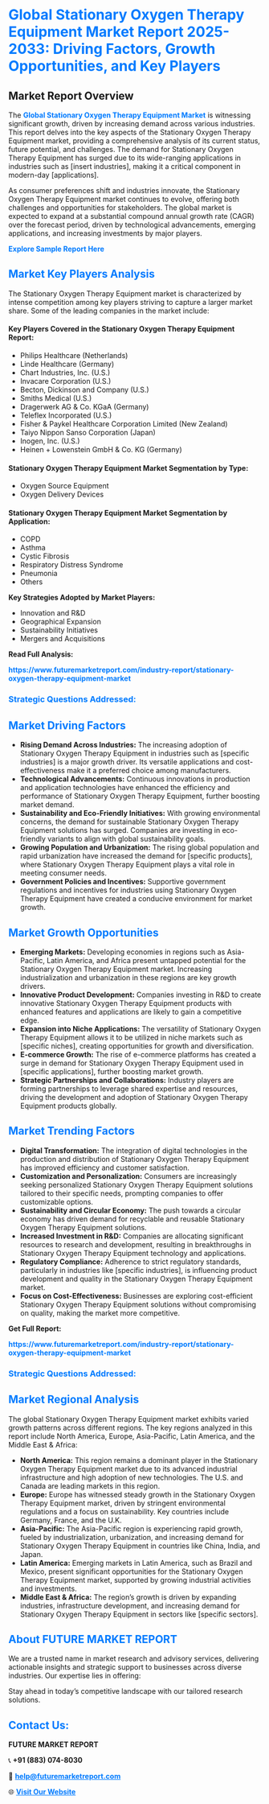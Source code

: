 <h1 style="color: #007BFF;">Global Stationary Oxygen Therapy Equipment Market Report 2025-2033: Driving Factors, Growth Opportunities, and Key Players</h1>

<section id="overview">
<h2>Market Report Overview</h2>
<p>The <a href="https://www.futuremarketreport.com/industry-report/stationary-oxygen-therapy-equipment-market" style="color: #007BFF; text-decoration: none;"><strong>Global Stationary Oxygen Therapy Equipment Market</strong></a> is witnessing significant growth, driven by increasing demand across various industries. This report delves into the key aspects of the Stationary Oxygen Therapy Equipment market, providing a comprehensive analysis of its current status, future potential, and challenges. The demand for Stationary Oxygen Therapy Equipment has surged due to its wide-ranging applications in industries such as [insert industries], making it a critical component in modern-day [applications].</p>
<p>As consumer preferences shift and industries innovate, the Stationary Oxygen Therapy Equipment market continues to evolve, offering both challenges and opportunities for stakeholders. The global market is expected to expand at a substantial compound annual growth rate (CAGR) over the forecast period, driven by technological advancements, emerging applications, and increasing investments by major players.</p>
</section>

<section id="overview">
<p><a href="https://www.futuremarketreport.com/request-sample/reportId=53871" style="color: #007BFF; text-decoration: none;"><strong>Explore Sample Report Here</strong></a></p>
</section>

<section id="key-players">
<h2 style="color: #007BFF;">Market Key Players Analysis</h2>
<p>The Stationary Oxygen Therapy Equipment market is characterized by intense competition among key players striving to capture a larger market share. Some of the leading companies in the market include:</p>
<h4>Key Players Covered in the Stationary Oxygen Therapy Equipment Report:</h4>
<ul><li>Philips Healthcare (Netherlands)</li><li>Linde Healthcare (Germany)</li><li>Chart Industries, Inc. (U.S.)</li><li>Invacare Corporation (U.S.)</li><li>Becton, Dickinson and Company (U.S.)</li><li>Smiths Medical (U.S.)</li><li>Dragerwerk AG &amp; Co. KGaA (Germany)</li><li>Teleflex Incorporated (U.S.)</li><li>Fisher &amp; Paykel Healthcare Corporation Limited (New Zealand)</li><li>Taiyo Nippon Sanso Corporation (Japan)</li><li>Inogen, Inc. (U.S.)</li><li>Heinen + Lowenstein GmbH &amp; Co. KG (Germany)</li></ul>
<h4>Stationary Oxygen Therapy Equipment Market Segmentation by Type:</h4>
<ul><li>Oxygen Source Equipment</li><li>Oxygen Delivery Devices</li></ul>

<h4>Stationary Oxygen Therapy Equipment Market Segmentation by Application:</h4>
<ul><li>COPD</li><li>Asthma</li><li>Cystic Fibrosis</li><li>Respiratory Distress Syndrome</li><li>Pneumonia</li><li>Others</li></ul>
<p><strong>Key Strategies Adopted by Market Players:</strong></p>
<ul>
<li>Innovation and R&D</li>
<li>Geographical Expansion</li>
<li>Sustainability Initiatives</li>
<li>Mergers and Acquisitions</li>
</ul>
</section>

<section>
<p><strong>Read Full Analysis: </strong></p><a href="https://www.futuremarketreport.com/industry-report/stationary-oxygen-therapy-equipment-market" style="color: #007BFF; text-decoration: none;"><strong>https://www.futuremarketreport.com/industry-report/stationary-oxygen-therapy-equipment-market</strong></a>
<h3 style="color: #007BFF;">Strategic Questions Addressed:</h3>
</section>

<section id="driving-factors">
<h2 style="color: #007BFF;">Market Driving Factors</h2>
<ul>
<li><strong>Rising Demand Across Industries:</strong> The increasing adoption of Stationary Oxygen Therapy Equipment in industries such as [specific industries] is a major growth driver. Its versatile applications and cost-effectiveness make it a preferred choice among manufacturers.</li>
<li><strong>Technological Advancements:</strong> Continuous innovations in production and application technologies have enhanced the efficiency and performance of Stationary Oxygen Therapy Equipment, further boosting market demand.</li>
<li><strong>Sustainability and Eco-Friendly Initiatives:</strong> With growing environmental concerns, the demand for sustainable Stationary Oxygen Therapy Equipment solutions has surged. Companies are investing in eco-friendly variants to align with global sustainability goals.</li>
<li><strong>Growing Population and Urbanization:</strong> The rising global population and rapid urbanization have increased the demand for [specific products], where Stationary Oxygen Therapy Equipment plays a vital role in meeting consumer needs.</li>
<li><strong>Government Policies and Incentives:</strong> Supportive government regulations and incentives for industries using Stationary Oxygen Therapy Equipment have created a conducive environment for market growth.</li>
</ul>
</section>

<section id="growth-opportunities">
<h2 style="color: #007BFF;">Market Growth Opportunities</h2>
<ul>
<li><strong>Emerging Markets:</strong> Developing economies in regions such as Asia-Pacific, Latin America, and Africa present untapped potential for the Stationary Oxygen Therapy Equipment market. Increasing industrialization and urbanization in these regions are key growth drivers.</li>
<li><strong>Innovative Product Development:</strong> Companies investing in R&D to create innovative Stationary Oxygen Therapy Equipment products with enhanced features and applications are likely to gain a competitive edge.</li>
<li><strong>Expansion into Niche Applications:</strong> The versatility of Stationary Oxygen Therapy Equipment allows it to be utilized in niche markets such as [specific niches], creating opportunities for growth and diversification.</li>
<li><strong>E-commerce Growth:</strong> The rise of e-commerce platforms has created a surge in demand for Stationary Oxygen Therapy Equipment used in [specific applications], further boosting market growth.</li>
<li><strong>Strategic Partnerships and Collaborations:</strong> Industry players are forming partnerships to leverage shared expertise and resources, driving the development and adoption of Stationary Oxygen Therapy Equipment products globally.</li>
</ul>
</section>

<section id="trending-factors">
<h2 style="color: #007BFF;">Market Trending Factors</h2>
<ul>
<li><strong>Digital Transformation:</strong> The integration of digital technologies in the production and distribution of Stationary Oxygen Therapy Equipment has improved efficiency and customer satisfaction.</li>
<li><strong>Customization and Personalization:</strong> Consumers are increasingly seeking personalized Stationary Oxygen Therapy Equipment solutions tailored to their specific needs, prompting companies to offer customizable options.</li>
<li><strong>Sustainability and Circular Economy:</strong> The push towards a circular economy has driven demand for recyclable and reusable Stationary Oxygen Therapy Equipment solutions.</li>
<li><strong>Increased Investment in R&D:</strong> Companies are allocating significant resources to research and development, resulting in breakthroughs in Stationary Oxygen Therapy Equipment technology and applications.</li>
<li><strong>Regulatory Compliance:</strong> Adherence to strict regulatory standards, particularly in industries like [specific industries], is influencing product development and quality in the Stationary Oxygen Therapy Equipment market.</li>
<li><strong>Focus on Cost-Effectiveness:</strong> Businesses are exploring cost-efficient Stationary Oxygen Therapy Equipment solutions without compromising on quality, making the market more competitive.</li>
</ul>
</section>

<section>
<p><strong>Get Full Report: </strong></p><a href="https://www.futuremarketreport.com/industry-report/stationary-oxygen-therapy-equipment-market" style="color: #007BFF; text-decoration: none;"><strong>https://www.futuremarketreport.com/industry-report/stationary-oxygen-therapy-equipment-market</strong></a>
<h3 style="color: #007BFF;">Strategic Questions Addressed:</h3>
</section>


<section id="regional-analysis">
<h2 style="color: #007BFF;">Market Regional Analysis</h2>
<p>The global Stationary Oxygen Therapy Equipment market exhibits varied growth patterns across different regions. The key regions analyzed in this report include North America, Europe, Asia-Pacific, Latin America, and the Middle East & Africa:</p>
<ul>
<li><strong>North America:</strong> This region remains a dominant player in the Stationary Oxygen Therapy Equipment market due to its advanced industrial infrastructure and high adoption of new technologies. The U.S. and Canada are leading markets in this region.</li>
<li><strong>Europe:</strong> Europe has witnessed steady growth in the Stationary Oxygen Therapy Equipment market, driven by stringent environmental regulations and a focus on sustainability. Key countries include Germany, France, and the U.K.</li>
<li><strong>Asia-Pacific:</strong> The Asia-Pacific region is experiencing rapid growth, fueled by industrialization, urbanization, and increasing demand for Stationary Oxygen Therapy Equipment in countries like China, India, and Japan.</li>
<li><strong>Latin America:</strong> Emerging markets in Latin America, such as Brazil and Mexico, present significant opportunities for the Stationary Oxygen Therapy Equipment market, supported by growing industrial activities and investments.</li>
<li><strong>Middle East & Africa:</strong> The region’s growth is driven by expanding industries, infrastructure development, and increasing demand for Stationary Oxygen Therapy Equipment in sectors like [specific sectors].</li>
</ul>
</section>

<footer>
<h2 style="color: #007BFF;">About FUTURE MARKET REPORT</h2>
<p>We are a trusted name in market research and advisory services, delivering actionable insights and strategic support to businesses across diverse industries. Our expertise lies in offering:</p>

<p>Stay ahead in today’s competitive landscape with our tailored research solutions.</p>

<h2 style="color: #007BFF;">Contact Us:</h2>
<p><strong>FUTURE MARKET REPORT</strong></p>
<p>📞 <strong>+91 (883) 074-8030</strong></p>
<p>📧 <strong><a href="mailto:help@futuremarketreport.com" style="color: #007BFF;">help@futuremarketreport.com</a></strong></p>
<p>🌐 <strong><a href="https://www.futuremarketreport.com/" style="color: #007BFF;">Visit Our Website</a></strong></p>
</footer>